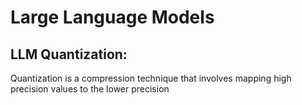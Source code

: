 # Large Language Models

## LLM Quantization:
Quantization is a compression technique that involves mapping high precision values to the lower precision